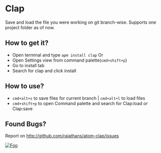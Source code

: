 # Clap

Save and load the file you were working on git branch-wise. Supports one project folder as of now.

## How to get it?
- Open terminal and type `apm install clap` Or
- Open Settings view from command palette(`cmd+shift+p`)
- Go to install tab
- Search for clap and click install

## How to use?
- `cmd+alt+s` to save files for current branch | `cmd+alt+l` to load files
- `cmd+shift+p` to open Command palette and search for Clap:load or Clap:save


## Found Bugs?
Report on http://github.com/rajathans/atom-clap/issues


[![Foo](https://www.buymeacoffee.com/assets/img/custom_images/yellow_img.png)](https://www.buymeacoffee.com/rajathans)
